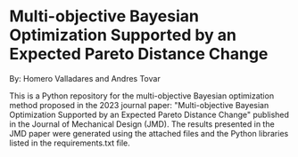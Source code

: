 # Multi-objective Bayesian Optimization Supported by an Expected Pareto Distance Change
By: Homero Valladares and Andres Tovar

This is a Python repository for the multi-objective Bayesian optimization method proposed in the 2023 journal paper: "Multi-objective Bayesian Optimization Supported by an Expected Pareto Distance Change" published in the Journal of Mechanical Design (JMD). The results presented in the JMD paper were generated using the attached files and the Python libraries listed in the requirements.txt file.

